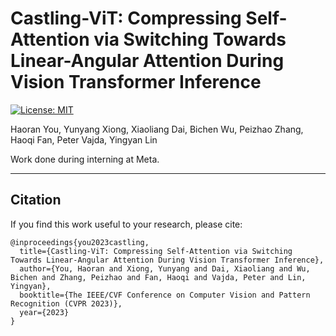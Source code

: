 # Castling-ViT: Compressing Self-Attention via Switching Towards Linear-Angular Attention During Vision Transformer Inference

[![License: MIT](https://img.shields.io/badge/License-MIT-success.svg)](https://opensource.org/licenses/MIT)

Haoran You, Yunyang Xiong, Xiaoliang Dai, Bichen Wu, Peizhao Zhang, Haoqi Fan, Peter Vajda, Yingyan Lin

Work done during interning at Meta.

---

## Citation

If you find this work useful to your research, please cite:

````
@inproceedings{you2023castling,
  title={Castling-ViT: Compressing Self-Attention via Switching Towards Linear-Angular Attention During Vision Transformer Inference},
  author={You, Haoran and Xiong, Yunyang and Dai, Xiaoliang and Wu, Bichen and Zhang, Peizhao and Fan, Haoqi and Vajda, Peter and Lin, Yingyan},
  booktitle={The IEEE/CVF Conference on Computer Vision and Pattern Recognition (CVPR 2023)},
  year={2023}
}
````
